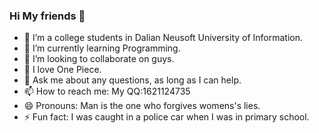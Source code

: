 ### Hi My friends 👋


- 🔭 I’m a college students in Dalian Neusoft University of Information.
- 🌱 I’m currently learning Programming.
- 👯 I’m looking to collaborate on guys.
- 🤔 I love One Piece.
- 💬 Ask me about any questions, as long as I can help.
- 📫 How to reach me: My QQ:1621124735
- 😄 Pronouns: Man is the one who forgives womens's lies.
- ⚡ Fun fact: I was caught in a police car when I was in primary school.

